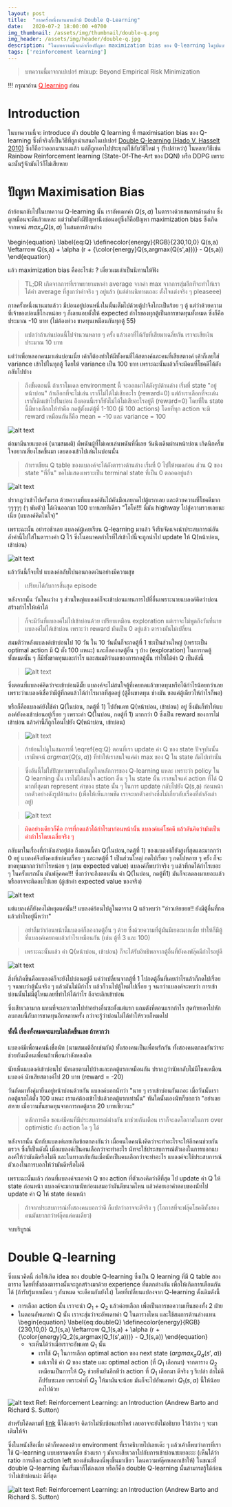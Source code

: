 ```yaml
---
layout: post
title:  "กาลครั้งหนึ่งนานมาแล้วมี Double Q-Learning"
date:   2020-07-2 18:00:00 +0700
img_thumbnail: /assets/img/thumbnail/double-q.png
img_header: /assets/img/header/double-q.jpg
description: "ในบทความนี้จะเล่าเรื่องปัญหา maximization bias ของ Q-learning ในรูปแบบของนิทานให้ฟัง เพื่อให้เข้าใจง่าย (รึเปล่า ?)"
tags: ['reinforcement learning']
---
```


> บทความนี้มาจากเปเปอร์ mixup: Beyond Empirical Risk Minimization 

!!! กรุณาอ่าน <a href="https://thammasorn.github.io/2020/05/03/Q-learning.html" style="color: red;">Q learning</a> ก่อน

# Introduction
ในบทความนี้จะ introduce ตัว double Q learning ที่ maximisation bias ของ Q-learning  ซึ่งที่จริงก็เป็นวิธีที่ถูกนำเสนอในเปเปอร์ <a href="https://papers.nips.cc/paper/3964-double-q-learning">Double Q-learning (Hado V. Hasselt 2010)</a> ซึ่งก็ถือว่าออกมานานแล้ว  แต่ก็ถูกเอาไปประยุกต์ใช้กับวิธีใหม่ ๆ (รึเปล่าหว่า) ในหลายวิธีเช่น  Rainbow Reinforcement learning (State-Of-The-Art ของ DQN) หรือ DDPG เพราะฉะนั้นรู้จักมันไว้ก็ไม่เสียหาย


# ปัญหา Maximisation Bias

ถ้าย้อนกลับไปในบทความ Q-learning นั้น เราอัพเดทค่า $Q(s,a)$ ในตารางด้วยสมการด้านล่าง ซึ่งดูเหมือนจะดีแล้วแหละ แต่ว่ามันยังมีปัญหานึงซ่อนอยู่ซึ่งก็คือปัญหา maximization bias ซึ่งเกิดจากพจน์ $max_aQ(s,a)$ ในสมการด้านล่าง
 
\begin{equation}
\label{eq:Q}
\definecolor{energy}{RGB}{230,10,0}
   Q(s,a) \leftarrow Q(s,a) + \alpha (r + {\color{energy}Q(s,argmax(Q(s',a)))} - Q(s,a))
\end{equation}

แล้ว maximization bias คืออะไรล่ะ ? เดี๋ยวผมเล่าเป็นนิทานให้ฟัง

>TL;DR เกิดจากการที่เราพยายามหาค่า average จากค่า max จากการสุ่มอีกทีจะทำให้เราได้ค่า average ที่สูงกว่าค่าจริง ๆ อยู่แล้ว (แต่อ่านนิทานเถอะ ตั้งใจแต่งจริง ๆ pleaseee)

กาลครั้งหนึ่งนานมาแล้วว มีบ่อนอยู่บ่อนหนึ่งในนั้นเต็มไปด้วยตู้ปาจิงโกะเป็นร้อย ๆ ตู้ แต่ว่าด้วยความที่เจ้าของบ่อนขี้โกงหน่อย ๆ ก็เลยแอบตั้งให้ expected กำไรของทุกตู้เป็นการขาดทุนทั้งหมด ซึ่งก็คือประมาณ -10 บาท (ไม่ต้องห่วง ขาดทุนเหมือนกันทุกตู้ 55)

> แปลว่าถ้าเล่นบ่อนนี้ไปจำนวนหลาย ๆ ครั้ง แล้วเอาที่ได้กับที่เสียมาเฉลี่ยกัน เราจะเสียเงินประมาณ 10 บาท

แต่ว่าเพื่อหลอกคนมาเล่นบ่อนเนี่ย เค้าก็ต้องทำให้มีทั้งคนที่ได้สตางค์และคนที่เสียสตางค์ เค้าก็เลยใส่ variance เข้าไปในทุกตู้ โดยให้ variance เป็น 100 บาท เพราะฉะนั้นแล้วก็จะมีคนที่โชคดีได้ตังกลับไปบ้าง

> ถึงขั้นตอนนี้ ถ้าเราโมเดล environment นี้ จะออกมาได้ดังรูปด้านล่าง เริ่มที่ state "อยู่หน้าบ่อน" ถ้าเลือกที่จะไม่เล่น เราก็ไม่ได้ไม่เสียอะไร (reward=0) แต่ถ้าเราเลือกที่จะเล่น เราก็เดินเข้าไปในบ่อน ถึงตอนนี้เราก็ยังไม่ได้ไม่เสียอะไรอยู่ดี (reward=0) โดยที่ใน state นี้มีทางเลือกให้ทำคือ กดตู้ตั้งแต่ตู้ที่ 1-100 (มี 100 actions) โดยที่ทุก action จะมี reward เหมือนกันก็คือ mean = -10 และ variance = 100    

![alt text](/assets/img/double-q/casino-env.png)


ต่อมามีนายแบลงค์ (นามสมมติ) ผีพนันผู้ที่ไม่เคยเล่นพนันที่นี่เลย วันนึงเดินผ่านหน้าบ่อน เกิดนึกครึ้มใจอยากเสี่ยงโชคขึ้นมา เลยลองเข้าไปเล่นในบ่อนนั้น 

> ถ้าเราเขียน Q table ของแบลงค์จะได้ดังตารางด้านล่าง เริ่มที่ 0 ไปให้หมดก่อน ส่วน Q ของ state "ที่อื่น" ขอไม่แสดงเพราะเป็น terminal state ที่เป็น 0 ตลอดอยู่แล้ว

![alt text](/assets/img/double-q/Q_table_init.png)

ปรากฎว่าเข้าไปครั้งแรก ด้วยความที่แบลงค์ตันไม้คันมือเลยกดไปตู้แรกเลย และด้วยความที่โชคดีมาก ๆๆๆๆๆ (ๆ พันตัว) ได้เงินออกมา 100 บาทเลยทีเดียว "โอโห่!!! นี่มัน highway ไปสู่ความรวยเลยนะเนี่ย (แบลงค์คิดในใจ)"

เพราะฉะนั้น อย่ารอช้าเลย แบลงค์ผู้เคยเรียน Q-learning มาแล้ว จึงรีบจัดแจงนำประสบการณ์อันล้ำค่านี้ไปใส่ในตารางค่า Q ไว้ ซึ่งในอนาคตกำไรที่ใส่เข้าไปนี้จะถูกนำไป update ให้ Q(หน้าบ่อน, เข้าบ่อน)

![alt text](/assets/img/double-q/Q-first-step.png)

แล้ววันนี้ก็จบไป แบลงค์กลับไปนอนกอดเงินอย่างมีความสุข 
> เปรียบได้กับการสิ้นสุด episode

หลังจากนั้น วันไหนว่าง ๆ ส่วนใหญ่แบลงค์ก็จะเข้าบ่อนแทนการไปที่อื่นเพราะนายแบลงค์คิดว่าบ่อนสร้างกำไรให้เค้าได้
> ก็จะมีวันที่แบลงค์ไม่ไปเข้าบ่อนด้วย เปรียบเหมือน exploration แต่เราจะไม่พูดถึงวันที่นายแบลงค์ไม่ได้เข้าบ่อน เพราะว่า reward มันเป็น 0 อยู่แล้ว ตารางมันไม่เปลี่ยน

สมมติว่าหลังแบลงค์เข้าบ่อนไป 10 วัน ใน 10 วันนั้นก็จะกดตู้ที่ 1 ซะเป็นส่วนใหญ่ (เพราะเป็น optimal action มี Q ตั้ง 100 แหนะ) และก็ลองกดตู้อื่น ๆ บ้าง (exploration) ในการกดตู้ทั้งหมดนั้น ๆ ก็มีทั้งขาดทุนและกำไร และสมมติว่าผลของการกดตู้นั้น ทำให้ได้ค่า Q เป็นดังนี้ 

> ![alt text](/assets/img/double-q/Q-10.png)


ซึ่งตอนที่แบลงค์คิดว่าจะเข้าบ่อนดีมั๊ย แบลงค์จะไม่สนใจตู้ที่เคยกดแล้วขาดทุนหรือได้กำไรน้อยกว่าเลย เพราะว่าแบลงค์เชื่อว่ามีตู้ที่กดแล้วได้กำไรมากที่สุดอยู่ (ตู้อื่นขาดทุน ช่างมัน ขอแค่ตู้เดียวให้กำไรก็พอ) 

หรือก็คือแบลงค์ยังใช้ค่า Q(ในบ่อน, กดตู้ที่ 1) ไปอัพเดท Q(หน้าบ่อน, เข้าบ่อน) อยู่ ซึ่งมันก็ทำให้แบลงค์ยังคงเข้าบ่อนอยู่เรื่อย ๆ เพราะค่า Q(ในบ่อน, กดตู้ที่ 1) มากกว่า 0 ซึ่งเป็น reward ของการไม่เข้าบ่อน แล้วค่านี้ก็ถูกโอนไปยัง Q(หน้าบ่อน, เข้าบ่อน)


> ![alt text](/assets/img/double-q/Q-second.png)



> ถ้าย้อนไปดูในสมการที่ \eqref{eq:Q} ตอนที่เรา update ค่า Q ของ state ปัจจุบันนั้น เรามีพจน์ $argmax(Q(s,a))$ ที่ทำให้เราสนใจแค่ค่า max ของ Q ใน state ถัดไปเท่านั้น

> ซึ่งอันนี้ไม่ใช่ปัญหาเพราะมันก็ถูกในหลักการของ Q-learning แหละ เพราะว่า policy ใน Q learning นั้น เราไม่ได้สนใจ action อื่น ๆ ใน state นั้น เราสนใจแค่ action ที่ได้ Q มากที่สุดมา represent ค่าของ state นั้น ๆ ในการ update กลับไปยัง Q(s,a) ก่อนหน้า ยกตัวอย่างดังรูปด้านล่าง (เพื่อให้เห็นภาพชัด เราจะยกตัวอย่างซึ่งไม่เกี่ยวกับเรื่องที่กำลังเล่าอยู่)

> ![alt text](/assets/img/double-q/Q-diagram.png)


> <span style='color:red;'> ผิดอย่างเดียวก็คือ การที่กดแล้วได้กำไรมาก่อนหน้านั้น แบลงค์แค่โชคดี แล้วดันคิดว่ามันเป็นค่ากำไรโดยเฉลี่ยจริง ๆ </span> 

กลับมาในเรื่องที่กำลังเล่าอยู่ต่อ ถึงตอนนี้ค่า Q(ในบ่อน,กดตู้ที่ 1) ของแบลงค์ก็ยังสูงที่สุดและมากกว่า 0 อยู่ แบลงค์จึงยังคงเข้าบ่อนเรื่อย ๆ และกดตู้ที่ 1 เป็นส่วนใหญ่ กดไปเรื่อย ๆ กดไปหลาย ๆ ครั้ง ก็จะขาดทุนมากกว่ากำไรหน่อย ๆ (ตาม expected value) แบลงค์ก็พบว่าจริง ๆ แล้วที่กดได้กำไรเยอะ ๆ ในครั้งแรกนั้น มันฟลุ๊คคค!!! ซึ่งกว่าจะถึงตอนนั้น ค่า Q(ในบ่อน, กดตู้ที่1) มันก็จะลดลงมาเยอะแล้ว หรืออาจจะติดลบไปเลย (ลู่เข้าค่า expected value ของจริง)

![alt text](/assets/img/double-q/Q-1-conv.png)

แต่แบลงค์ก็ยังคงไม่หยุดแค่นั้น!! แบลงค์ย้อนไปดูในตาราง Q แล้วพบว่า "อ่าวเห้ยยยย!! ยังมีตู้อื่นที่กดแล้วกำไรอยู่นี่หว่าา" 

> อย่าลืมว่าก่อนหน้านี้แบลงค์ก็ลองกดตู้อื่น ๆ ด้วย ซึ่งด้วยความที่ตู้มันมีเยอะมากเนี่ย ทำให้ก็มีตู้ที่แบลงค์เคยกดแล้วกำไรเหมือนกัน (เช่น ตู้ที่ 3 และ 100)

> เพราะฉะนั้นแล้ว ค่า Q(หน้าบ่อน, เข้าบ่อน) ก็จะได้รับอิทธิพลจากตู้อื่นที่ยังคงฟลุ๊คมีกำไรอยู่ดี

![alt text](/assets/img/double-q/change-slot.png)

สิ่งที่เกิดขึ้นคือแบลงค์ก็จะยังไปบ่อนอยู่ดี แค่ว่าเปลี่ยนจากตู้ที่ 1 ไปกดตู้อื่นที่เคยกำไรแล้วก็กดไปเรื่อย ๆ จนพบว่าตู้นั้นจริง ๆ แล้วมันไม่มีกำไร แล้วก็วนไปตู้ใหม่ไปเรื่อย ๆ จนกว่าแบลงค์จะพบว่า การเข้าบ่อนนั้นไม่มีตู้ไหนเลยที่ทำให้ได้กำไร ถึงจะเลิกเข้าบ่อน

ซึ่งเสียเวลามาก แทนที่จะเอาเวลาไปทำอย่างอื่นซะตั้งแต่แรก แถมตังที่ตอนแรกกำไร สุดท้ายเอาไปหักลบกลบนี้กับการขาดทุนอีกหลายครั้ง กว่าจะรู้ว่าบ่อนไม่ได้ทำให้รวยก็หมดไป



#### ทั้งนี้ เรื่องทั้งหมดจะแทบไม่เกิดขึ้นเลย ​ถ้าหากว่า

แบลงค์มีเพื่อนคนนึงชื่อนัท (นามสมมติอีกเช่นกัน) ทั้งสองคนเป็นเพื่อนรักกัน ทั้งสองคนตกลงกันว่าจะช่วยกันเตือนเพื่อนถ้าเพื่อนกำลังหลงผิด 

นัทเห็นแบลงค์เข้าบ่อนไป นัทเลยตามไปบ้างและกดตู้แรกเหมือนกัน ปรากฎว่านัทกลับไม่มีโชคเหมือนแบลงค์ นัทเสียสตางค์ไป 20 บาท (reward = -20)

วันถัดมาทั้งคู่มายืนอยู่หน้าบ่อนด้วยกัน แบลงค์บอกนัทว่า "นาย ๆ เราเข้าบ่อนกันเถอะ เมื่อวันนั้นเรากดตู้แรกได้ตั้ง 100 แหนะ เราแค่ต้องเข้าไปแล้วกดตู้แรกเท่านั้น" ทันใดนั้นเองนัทก็บอกว่า "อย่าเลยสหาย เมื่อวานชั้นขาดทุนจากการกดตู้แรก 20 บาทเชียวนะ" 

> หลักการคือ ขอแค่มีคนที่มีประสบการณ์ต่างกัน มาช่วยกันเตือน เราก็จะลดโอกาสในการ over optimistic กับ action ใด ๆ ได้

หลังจากนั้น นัทกับแบลงค์เลยเกิดข้อตกลงกันว่า เมื่อคนใดคนนึงคิดว่าจะทำอะไรจะให้อีกคนช่วยกันตรวจ ซึ่งก็เป็นดังนี้ เมื่อแบลงค์เป็นคนเลือกว่าจะทำอะไร นัทจะใช้ประสบการณ์ตัวเองในการบอกแบลงค์ให้ว่ามันดีหรือไม่ดี และในทางกลับกันเมื่อนัทเป็นคนเลือกว่าจะทำอะไร แบลงค์จะใช้ประสบการณ์ตัวเองในการบอกให้ว่ามันดีหรือไม่ดี

เพราะฉะนั้นแล้ว ก่อนที่แบลงค์จะเอาค่า Q ของ action ที่ตัวเองคิดว่าดีที่สุด ไป update ค่า Q ให้ state ก่อนหน้า แบลงค์จะมาถามนัทก่อนเสมอว่ามันดีขนาดไหน แล้วค่อยเอาคำตอบของนัทไป update ค่า Q ให้ state ก่อนหน้า

> ถ้าจากประสบการณ์ทั้งสองคนบอกว่าดี ก็แปลว่าอาจจะดีจริง ๆ (โอกาสที่จะฟลุ๊คโชคดีทั้งสองคนมันยากกว่าฟลุ๊คแค่คนเดียว)

จบบริบูรณ์


# Double Q-learning

ซึ่งแนวคิดนี้ ก่อให้เกิด idea ของ double Q-learning ซึ่งเป็น Q learning ที่มี Q table สองตาราง โดยที่ทั้งสองตารางนั้นจะถูกสร้างมาด้วย experience ที่แตกต่างกัน เพื่อให้เกิดการเตือนกันได้ (ถ้ารับรู้มาเหมือน ๆ กันหมด จะเตือนกันยังไง) โดยที่เปลี่ยนแปลงจาก Q-learning ดั้งเดิมดังนี้

- การเลือก action นั้น เราจะนำ $Q_1 + Q_2$ แล้วค่อยเลือก เพื่อเป็นการขอความเห็นของทั้ง 2 ฝ่าย
- ในตอนอัพเดทค่า Q นั้น เราจะสุ่มว่าจะอัพเดทค่า Q ในตารางไหน และใช้สมการด้านล่างแทน
	\begin{equation}
	\label{eq:doubleQ}
	\definecolor{energy}{RGB}{230,10,0}
	   Q_1(s,a) \leftarrow Q_1(s,a) + \alpha (r + {\color{energy}Q_2(s,argmax(Q_1(s',a)))} - Q_1(s,a))
	\end{equation}
	- จะเห็นได้ว่าเมื่อเราจะอัพเดท $Q_1$ นั้น
		- เราใช้ $Q_1$ ในการเลือก optimal action ของ next state ($argmax_a Q_a(s',a)$)
		- แต่เราใช้ ค่า $Q$ ของ state และ optimal action (ที่ $Q_1$ เลือกมา) จากตาราง $Q_2$ เหมือนเป็นการให้ $Q_2$ ช่วยยืนยันอีกทีว่า action ที่ $Q_1$ เลือกมา ดีจริง ๆ รึเปล่า ถ้าไม่ดีก็ปรับซะเลย เพราะค่าที่ $Q_2$ ให้มามันจะน้อย มันก็จะไปอัพเดทค่า $Q_1(s,a)$ นี้ให้น้อยลงไปด้วย


![alt text](/assets/img/double-q/pseudo-code.jpeg)
Ref: Reinforcement Learning: an Introduction (Andrew Barto and Richard S. Sutton)

สำหรับโค้ดตามที่ <a href="https://colab.research.google.com/drive/1mxxjFGapglmUgz_Yc6H1XBVxNH0nrlDu?usp=sharing">link</a> นี้ได้เลยจ้า คิดว่าไม่ซับซ้อนเท่าไหร่ เลยอาจจะยังไม่อธิบาย ไว้ถ้าว่าง ๆ จะมาเติมให้จ้า

ซึ่งในหนังสือเนี่ย เค้าก็ทดลองด้วย environment ที่เราอธิบายไปเลยเด๊ะ ๆ แล้วเค้าก็พบว่าการที่เราใช้ Q-learning แบบธรรมดาเนี่ย ช่วงแรก ๆ มันจะเสียเวลาไปกับการเข้าบ่อนซะเยอะะะ (เห็นได้ว่า ratio การเลือก action left ของเส้นสีแดงนี่พุงขึ้นมาเชียว โดนความฟลุ๊คหลอกเข้าให้) ในขณะที่ double Q-learning นั้นเริ่มมาก็ไต่ลงเลย หรือก็คือ double Q-learning นั้นสามารถรู้ได้ก่อนว่าไม่เข้าบ่อนน่ะ ดีที่สุด

![alt text](/assets/img/double-q/result.jpeg)
Ref: Reinforcement Learning: an Introduction (Andrew Barto and Richard S. Sutton)



